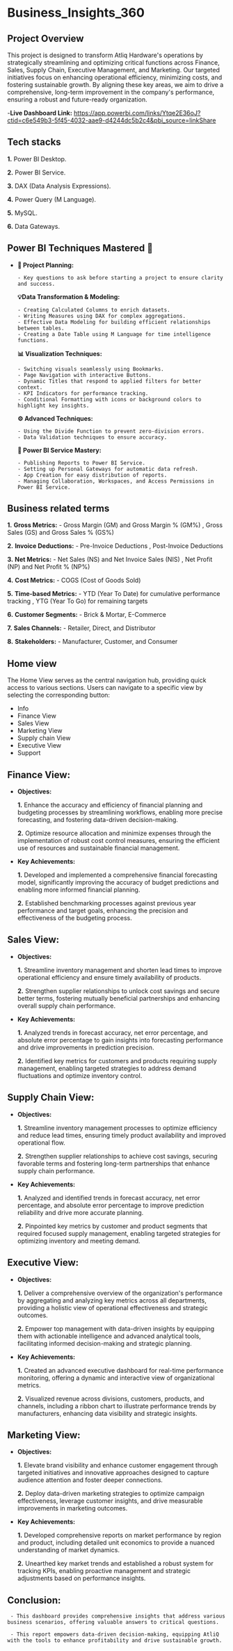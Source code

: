 # Business_Insights_360

## Project Overview

This project is designed to transform Atliq Hardware's operations by strategically streamlining and optimizing critical functions across Finance, Sales, Supply Chain, Executive Management, and Marketing. Our targeted initiatives focus on enhancing operational efficiency, minimizing costs, and fostering sustainable growth. By aligning these key areas, we aim to drive a comprehensive, long-term improvement in the company's performance, ensuring a robust and future-ready organization.

-**Live Dashboard Link:** https://app.powerbi.com/links/Ytqe2E36oJ?ctid=c6e549b3-5f45-4032-aae9-d4244dc5b2c4&pbi_source=linkShare
  
## Tech stacks

  **1.** Power BI Desktop.

  **2.** Power BI Service.

  **3.** DAX (Data Analysis Expressions).

  **4.** Power Query (M Language).

  **5.** MySQL.
  
  **6.** Data Gateways.

## Power BI Techniques Mastered 🚀
- 
  **📝 Project Planning:**
  
      - Key questions to ask before starting a project to ensure clarity and success.
  
  **💡Data Transformation & Modeling:**
  
      - Creating Calculated Columns to enrich datasets.
      - Writing Measures using DAX for complex aggregations.
      - Effective Data Modeling for building efficient relationships between tables.
      - Creating a Date Table using M Language for time intelligence functions.
  
  **📊 Visualization Techniques:**
  
      - Switching visuals seamlessly using Bookmarks.
      - Page Navigation with interactive Buttons.
      - Dynamic Titles that respond to applied filters for better context.
      - KPI Indicators for performance tracking.
      - Conditional Formatting with icons or background colors to highlight key insights.
  
  **⚙️ Advanced Techniques:**
  
      - Using the Divide Function to prevent zero-division errors.
      - Data Validation techniques to ensure accuracy.
  
  **📡 Power BI Service Mastery:**
  
      - Publishing Reports to Power BI Service.
      - Setting up Personal Gateways for automatic data refresh.
      - App Creation for easy distribution of reports.
      - Managing Collaboration, Workspaces, and Access Permissions in Power BI Service.

## Business related terms

 **1.** **Gross Metrics:**
       - Gross Margin (GM) and Gross Margin % (GM%) , 
         Gross Sales (GS) and Gross Sales % (GS%)
       
 **2.** **Invoice Deductions:**
       - Pre-Invoice Deductions , 
         Post-Invoice Deductions
       
 **3.** **Net Metrics:**
       - Net Sales (NS) and Net Invoice Sales (NIS) , 
         Net Profit (NP) and Net Profit % (NP%)
       
 **4.** **Cost Metrics:**
       - COGS (Cost of Goods Sold)
       
 **5.** **Time-based Metrics:**
       - YTD (Year To Date) for cumulative performance tracking ,
         YTG (Year To Go) for remaining targets
       
 **6.** **Customer Segments:**
       - Brick & Mortar, 
         E-Commerce
       
 **7.** **Sales Channels:**
       - Retailer, Direct, and Distributor
       
 **8.** **Stakeholders:**
       - Manufacturer, Customer, and Consumer

## Home view

The Home View serves as the central navigation hub, providing quick access to various sections. Users can navigate to a specific view by selecting the corresponding button:

- Info
- Finance View
- Sales View
- Marketing View
- Supply chain View
- Executive View
- Support

## Finance View:

- **Objectives:**
  
    **1.** Enhance the accuracy and efficiency of financial planning and budgeting processes by streamlining workflows, enabling more precise forecasting, and fostering data-driven decision-making.

    **2.** Optimize resource allocation and minimize expenses through the implementation of robust cost control measures, ensuring the efficient use of resources and sustainable financial management.

- **Key Achievements:**

    **1.** Developed and implemented a comprehensive financial forecasting model, significantly improving the accuracy of budget predictions and enabling more informed financial planning.

    **2.** Established benchmarking processes against previous year performance and target goals, enhancing the precision and effectiveness of the budgeting process.

## Sales View:

- **Objectives:**

    **1.** Streamline inventory management and shorten lead times to improve operational efficiency and ensure timely availability of products.

    **2.** Strengthen supplier relationships to unlock cost savings and secure better terms, fostering mutually beneficial partnerships and enhancing overall supply chain performance.

- **Key Achievements:**

    **1.** Analyzed trends in forecast accuracy, net error percentage, and absolute error percentage to gain insights into forecasting performance and drive improvements in prediction precision.

    **2.** Identified key metrics for customers and products requiring supply management, enabling targeted strategies to address demand fluctuations and optimize inventory control.

## Supply Chain View:

- **Objectives:**

    **1.** Streamline inventory management processes to optimize efficiency and reduce lead times, ensuring timely product availability and improved operational flow.

    **2.** Strengthen supplier relationships to achieve cost savings, securing favorable terms and fostering long-term partnerships that enhance supply chain performance.

- **Key Achievements:**
   
    **1.** Analyzed and identified trends in forecast accuracy, net error percentage, and absolute error percentage to improve prediction reliability and drive more accurate planning.

    **2.** Pinpointed key metrics by customer and product segments that required focused supply management, enabling targeted strategies for optimizing inventory and meeting demand.

## Executive View:  

- **Objectives:**

    **1.** Deliver a comprehensive overview of the organization's performance by aggregating and analyzing key metrics across all departments, providing a holistic view of operational effectiveness and strategic outcomes.

    **2.** Empower top management with data-driven insights by equipping them with actionable intelligence and advanced analytical tools, facilitating informed decision-making and strategic planning.

- **Key Achievements:**

    **1.** Created an advanced executive dashboard for real-time performance monitoring, offering a dynamic and interactive view of organizational metrics.

    **2.** Visualized revenue across divisions, customers, products, and channels, including a ribbon chart to illustrate performance trends by manufacturers, enhancing data visibility and strategic insights.

## Marketing View: 

- **Objectives:**   
   
    **1.** Elevate brand visibility and enhance customer engagement through targeted initiatives and innovative approaches designed to capture audience attention and foster deeper connections.

    **2.** Deploy data-driven marketing strategies to optimize campaign effectiveness, leverage customer insights, and drive measurable improvements in marketing outcomes.

- **Key Achievements:**
  
    **1.** Developed comprehensive reports on market performance by region and product, including detailed unit economics to provide a nuanced understanding of market dynamics.

    **2.** Unearthed key market trends and established a robust system for tracking KPIs, enabling proactive management and strategic adjustments based on performance insights.

## Conclusion:

     - This dashboard provides comprehensive insights that address various business scenarios, offering valuable answers to critical questions.

     - This report empowers data-driven decision-making, equipping AtliQ with the tools to enhance profitability and drive sustainable growth.
